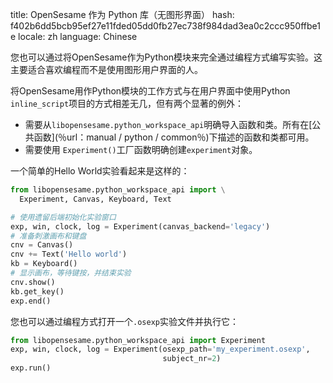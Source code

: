 title: OpenSesame 作为 Python 库（无图形界面）
hash: f402b6dd5bcb95ef27e11fded05dd0fb27ec738f984dad3ea0c2ccc950ffbe1e
locale: zh
language: Chinese

您也可以通过将OpenSesame作为Python模块来完全通过编程方式编写实验。这主要适合喜欢编程而不是使用图形用户界面的人。

将OpenSesame用作Python模块的工作方式与在用户界面中使用Python `inline_script`项目的方式相差无几，但有两个显著的例外：

- 需要从`libopensesame.python_workspace_api`明确导入函数和类。所有在[公共函数](％url：manual / python / common％)下描述的函数和类都可用。
- 需要使用 `Experiment()`工厂函数明确创建`experiment`对象。

一个简单的Hello World实验看起来是这样的：

```python
from libopensesame.python_workspace_api import \
  Experiment, Canvas, Keyboard, Text

# 使用遗留后端初始化实验窗口
exp, win, clock, log = Experiment(canvas_backend='legacy')
# 准备刺激画布和键盘
cnv = Canvas()
cnv += Text('Hello world')
kb = Keyboard()
# 显示画布，等待键按，并结束实验
cnv.show()
kb.get_key()
exp.end()
```

您也可以通过编程方式打开一个`.osexp`实验文件并执行它：

```python
from libopensesame.python_workspace_api import Experiment
exp, win, clock, log = Experiment(osexp_path='my_experiment.osexp',
                                  subject_nr=2)
exp.run()
```